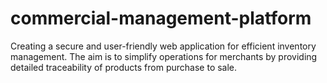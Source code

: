 # commercial-management-platform
Creating a secure and user-friendly web application for efficient inventory management. The aim is to simplify operations for merchants by providing detailed traceability of products from purchase to sale.
